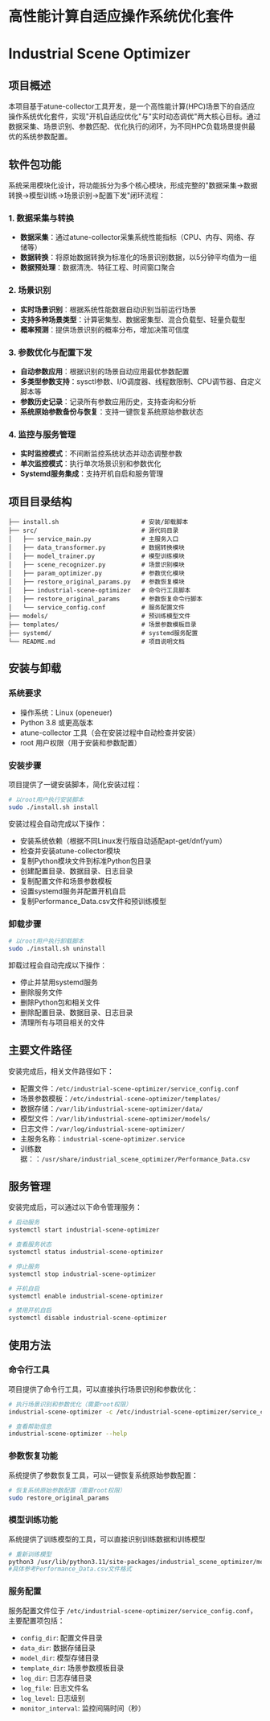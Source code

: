 # 高性能计算自适应操作系统优化套件

# Industrial Scene Optimizer

## 项目概述

本项目基于atune-collector工具开发，是一个高性能计算(HPC)场景下的自适应操作系统优化套件，实现"开机自适应优化"与"实时动态调优"两大核心目标。通过数据采集、场景识别、参数匹配、优化执行的闭环，为不同HPC负载场景提供最优的系统参数配置。

## 软件包功能

系统采用模块化设计，将功能拆分为多个核心模块，形成完整的"数据采集→数据转换→模型训练→场景识别→配置下发"闭环流程：

### 1. 数据采集与转换
- **数据采集**：通过atune-collector采集系统性能指标（CPU、内存、网络、存储等）
- **数据转换**：将原始数据转换为标准化的场景识别数据，以5分钟平均值为一组
- **数据预处理**：数据清洗、特征工程、时间窗口聚合

### 2. 场景识别
- **实时场景识别**：根据系统性能数据自动识别当前运行场景
- **支持多种场景类型**：计算密集型、数据密集型、混合负载型、轻量负载型
- **概率预测**：提供场景识别的概率分布，增加决策可信度

### 3. 参数优化与配置下发
- **自动参数应用**：根据识别的场景自动应用最优参数配置
- **多类型参数支持**：sysctl参数、I/O调度器、线程数限制、CPU调节器、自定义脚本等
- **参数历史记录**：记录所有参数应用历史，支持查询和分析
- **系统原始参数备份与恢复**：支持一键恢复系统原始参数状态

### 4. 监控与服务管理
- **实时监控模式**：不间断监控系统状态并动态调整参数
- **单次监控模式**：执行单次场景识别和参数优化
- **Systemd服务集成**：支持开机自启和服务管理

## 项目目录结构

```
├── install.sh                       # 安装/卸载脚本
├── src/                             # 源代码目录
│   ├── service_main.py              # 主服务入口
│   ├── data_transformer.py          # 数据转换模块
│   ├── model_trainer.py             # 模型训练模块
│   ├── scene_recognizer.py          # 场景识别模块
│   ├── param_optimizer.py           # 参数优化模块
│   ├── restore_original_params.py   # 参数恢复模块
│   ├── industrial-scene-optimizer   # 命令行工具脚本
│   ├── restore_original_params      # 参数恢复命令行脚本
│   └── service_config.conf          # 服务配置文件
├── models/                          # 预训练模型文件
├── templates/                       # 场景参数模板目录
├── systemd/                         # systemd服务配置
└── README.md                        # 项目说明文档
```

## 安装与卸载

### 系统要求

- 操作系统：Linux (openeuer)
- Python 3.8 或更高版本
- atune-collector 工具（会在安装过程中自动检查并安装）
- root 用户权限（用于安装和参数配置）

### 安装步骤

项目提供了一键安装脚本，简化安装过程：

```bash
# 以root用户执行安装脚本
sudo ./install.sh install
```

安装过程会自动完成以下操作：
- 安装系统依赖（根据不同Linux发行版自动适配apt-get/dnf/yum）
- 检查并安装atune-collector模块
- 复制Python模块文件到标准Python包目录
- 创建配置目录、数据目录、日志目录
- 复制配置文件和场景参数模板
- 设置systemd服务并配置开机自启
- 复制Performance_Data.csv文件和预训练模型

### 卸载步骤

```bash
# 以root用户执行卸载脚本
sudo ./install.sh uninstall
```

卸载过程会自动完成以下操作：
- 停止并禁用systemd服务
- 删除服务文件
- 删除Python包和相关文件
- 删除配置目录、数据目录、日志目录
- 清理所有与项目相关的文件

## 主要文件路径

安装完成后，相关文件路径如下：
- 配置文件：`/etc/industrial-scene-optimizer/service_config.conf`
- 场景参数模板：`/etc/industrial-scene-optimizer/templates/`
- 数据存储：`/var/lib/industrial-scene-optimizer/data/`
- 模型文件：`/var/lib/industrial-scene-optimizer/models/`
- 日志文件：`/var/log/industrial-scene-optimizer/`
- 主服务名称：`industrial-scene-optimizer.service`
- 训练数据：：`/usr/share/industrial_scene_optimizer/Performance_Data.csv`

## 服务管理

安装完成后，可以通过以下命令管理服务：

```bash
# 启动服务
systemctl start industrial-scene-optimizer

# 查看服务状态
systemctl status industrial-scene-optimizer

# 停止服务
systemctl stop industrial-scene-optimizer

# 开机自启
systemctl enable industrial-scene-optimizer

# 禁用开机自启
systemctl disable industrial-scene-optimizer
```

## 使用方法

### 命令行工具

项目提供了命令行工具，可以直接执行场景识别和参数优化：

```bash
# 执行场景识别和参数优化（需要root权限）
industrial-scene-optimizer -c /etc/industrial-scene-optimizer/service_config.conf

# 查看帮助信息
industrial-scene-optimizer --help
```

### 参数恢复功能

系统提供了参数恢复工具，可以一键恢复系统原始参数配置：

```bash
# 恢复系统原始参数配置（需要root权限）
sudo restore_original_params
```

### 模型训练功能

系统提供了训练模型的工具，可以直接识别训练数据和训练模型
```bash
# 重新训练模型
python3 /usr/lib/python3.11/site-packages/industrial_scene_optimizer/model_trainer.py
#具体参考Performance_Data.csv文件格式
```

### 服务配置

服务配置文件位于 `/etc/industrial-scene-optimizer/service_config.conf`，主要配置项包括：

- `config_dir`: 配置文件目录
- `data_dir`: 数据存储目录
- `model_dir`: 模型存储目录
- `template_dir`: 场景参数模板目录
- `log_dir`: 日志存储目录
- `log_file`: 日志文件名
- `log_level`: 日志级别
- `monitor_interval`: 监控间隔时间（秒）

